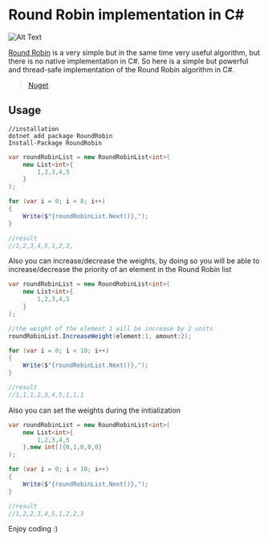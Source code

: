 # Round Robin implementation in C\#

![Alt Text](https://thepracticaldev.s3.amazonaws.com/i/xuyh6wviwh9geiweuqnc.jpeg)

[Round Robin](https://en.wikipedia.org/wiki/Round-robin_scheduling) is a very simple but in the same time very useful algorithm,
but there is no native implementation in C#. So here is a simple but powerful and thread-safe implementation of the Round Robin algorithm in C\#.

<!-- > [Source Code](https://github.com/alicommit-malp/roundrobin) -->

> [Nuget](https://www.nuget.org/packages/RoundRobin/)

## Usage

```dotnet
//installation
dotnet add package RoundRobin
Install-Package RoundRobin
```

```c#
var roundRobinList = new RoundRobinList<int>(
    new List<int>{
        1,2,3,4,5
    }
);

for (var i = 0; i < 8; i++)
{
    Write($"{roundRobinList.Next()},");
}

//result
//1,2,3,4,5,1,2,3,

```

Also you can increase/decrease the weights, by doing so you will be able to increase/decrease the priority of an element in the Round Robin list 

```c#
var roundRobinList = new RoundRobinList<int>(
    new List<int>{
        1,2,3,4,5
    }
);

//the weight of the element 1 will be increase by 2 units
roundRobinList.IncreaseWeight(element:1, amount:2);

for (var i = 0; i < 10; i++)
{
    Write($"{roundRobinList.Next()},");
}

//result
//1,1,1,2,3,4,5,1,1,1
```

Also you can set the weights during the initialization

```c#
var roundRobinList = new RoundRobinList<int>(
    new List<int>{
        1,2,3,4,5
    },new int[]{0,1,0,0,0}
);

for (var i = 0; i < 10; i++)
{
    Write($"{roundRobinList.Next()},");
}

//result
//1,2,2,3,4,5,1,2,2,3
```



Enjoy coding :)
